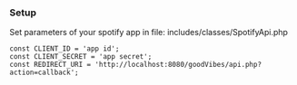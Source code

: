 ### Setup
Set parameters of your spotify app in file:
includes/classes/SpotifyApi.php

```
const CLIENT_ID = 'app id';
const CLIENT_SECRET = 'app secret';
const REDIRECT_URI = 'http://localhost:8080/goodVibes/api.php?action=callback';

```